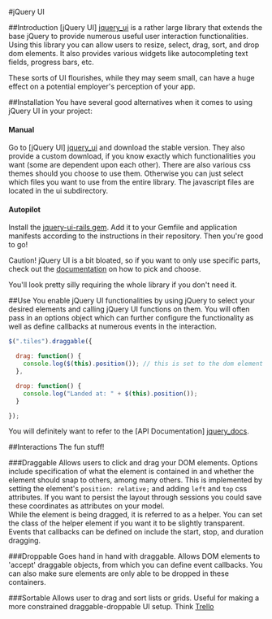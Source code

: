 #jQuery UI

##Introduction
[jQuery UI] [jquery_ui] is a rather large library that extends the base jQuery to
provide numerous useful user interaction functionalities. Using this library you
can allow users to resize, select, drag, sort, and drop dom elements. It also provides
various widgets like autocompleting text fields, progress bars, etc.

These sorts of UI flourishes, while they may seem small, can have a huge effect on a 
potential employer's perception of your app.

##Installation
You have several good alternatives when it comes to using jQuery UI in your project:

#### Manual
Go to [jQuery UI] [jquery_ui] and download the stable version. They also provide a custom download,
if you know exactly which functionalities you want (some are dependent upon each other). 
There are also various css themes should you choose to use them. Otherwise you can just select
which files you want to use from the entire library. The javascript files are located in the ui
subdirectory.

#### Autopilot
Install the [jquery-ui-rails gem][jquery-ui-rails]. Add it to your
Gemfile and application manifests according to the instructions in their
repository. Then you're good to go!

Caution! jQuery UI is a bit bloated, so if you want to only use specific
parts, check out the [documentation][jquery-ui-specific-modules] on how
to pick and choose.

You'll look pretty silly requiring the whole library if you don't need
it.

[jquery-ui-rails]: https://github.com/joliss/jquery-ui-rails
[jquery-ui-specific-modules]: https://github.com/joliss/jquery-ui-rails#require-specific-modules

##Use
You enable jQuery UI functionalities by using jQuery to select your desired elements and calling 
jQuery UI functions on them. You will often pass in an options object which can further configure
the functionality as well as define callbacks at numerous events in the interaction.

```javascript
$(".tiles").draggable({

  drag: function() {
    console.log($(this).position()); // this is set to the dom element
  },

  drop: function() {
    console.log("Landed at: " + $(this).position());
  }

});

```

You will definitely want to refer to the [API Documentation] [jquery_docs].

##Interactions
The fun stuff!

###Draggable
Allows users to click and drag your DOM elements. Options include specification of what
the element is contained in and whether the element should snap to others, among
many others. This is implemented by setting the element's `position: relative;` and adding
`left` and `top` css attributes. If you want to persist the layout through sessions you could
save these coordinates as attributes on your model.  
While the element is being dragged, it is referred to as a helper. You can set the class of the
helper element if you want it to be slightly transparent.  
Events that callbacks can be defined on include the start, stop, and duration dragging.

###Droppable
Goes hand in hand with draggable. Allows DOM elements to 'accept' draggable objects, from which
you can define event callbacks. You can also make sure elements are only able to be dropped in these containers.

###Sortable
Allows user to drag and sort lists or grids. Useful for making a more constrained draggable-droppable UI
setup. Think [Trello][trello]



[jquery_ui]: http://jqueryui.com/
[jquery_docs]: http://api.jqueryui.com/
[trello]: http://trello.com/
